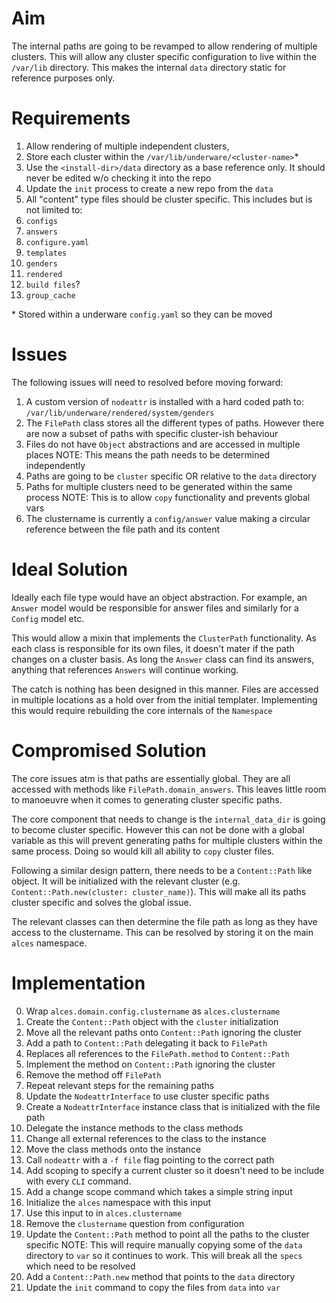 # Aim

The internal paths are going to be revamped to allow rendering of multiple
clusters. This will allow any cluster specific configuration to live within
the `/var/lib` directory. This makes the internal `data` directory static
for reference purposes only.

# Requirements

1. Allow rendering of multiple independent clusters,
2. Store each cluster within the `/var/lib/underware/<cluster-name>`\*
3. Use the `<install-dir>/data` directory as a base reference only. It should
   never be edited w/o checking it into the repo
4. Update the `init` process to create a new repo from the `data`
5. All "content" type files should be cluster specific. This includes but is
   not limited to:
  1. `configs`
  2. `answers`
  3. `configure.yaml`
  4. `templates`
  5. `genders`
  6. `rendered`
  7. `build files`?
  8. `group_cache`

\* Stored within a underware `config.yaml` so they can be moved

# Issues

The following issues will need to resolved before moving forward:

1. A custom version of `nodeattr` is installed with a hard coded path to:
   `/var/lib/underware/rendered/system/genders`
2. The `FilePath` class stores all the different types of paths. However there
   are now a subset of paths with specific cluster-ish behaviour
3. Files do not have `Object` abstractions and are accessed in multiple places
   NOTE: This means the path needs to be determined independently
4. Paths are going to be `cluster` specific OR relative to the `data` directory
5. Paths for multiple clusters need to be generated within the same process
   NOTE: This is to allow `copy` functionality and prevents global vars
6. The clustername is currently a `config/answer` value making a circular
   reference between the file path and its content

# Ideal Solution

Ideally each file type would have an object abstraction. For example, an
`Answer` model would be responsible for answer files and similarly for a
`Config` model etc.

This would allow a mixin that implements the `ClusterPath` functionality. As
each class is responsible for its own files, it doesn't mater if the path
changes on a cluster basis. As long the `Answer` class can find its answers,
anything that references `Answers` will continue working.

The catch is nothing has been designed in this manner. Files are accessed in
multiple locations as a hold over from the initial templater. Implementing this
would require rebuilding the core internals of the `Namespace`

# Compromised Solution

The core issues atm is that paths are essentially global. They are all accessed
with methods like `FilePath.domain_answers`. This leaves little room to
manoeuvre when it comes to generating cluster specific paths.

The core component that needs to change is the `internal_data_dir` is going to
become cluster specific. However this can not be done with a global variable as
this will prevent generating paths for multiple clusters within the same
process. Doing so would kill all ability to `copy` cluster files.

Following a similar design pattern, there needs to be a `Content::Path` like
object. It will be initialized with the relevant cluster
(e.g. `Content::Path.new(cluster: cluster_name)`). This will make all its paths
cluster specific and solves the global issue.

The relevant classes can then determine the file path as long as they have
access to the clustername. This can be resolved by storing it on the main
`alces` namespace.

# Implementation

0. Wrap `alces.domain.config.clustername` as `alces.clustername`
1. Create the `Content::Path` object with the `cluster` initialization
2. Move all the relevant paths onto `Content::Path` ignoring the cluster
  1. Add a path to `Content::Path` delegating it back to `FilePath`
  2. Replaces all references to the `FilePath.method` to `Content::Path`
  3. Implement the method on `Content::Path` ignoring the cluster
  4. Remove the method off `FilePath`
  5. Repeat relevant steps for the remaining paths
3. Update the `NodeattrInterface` to use cluster specific paths
  1. Create a `NodeattrInterface` instance class that is initialized with
   the file path
  2. Delegate the instance methods to the class methods
  3. Change all external references to the class to the instance
  4. Move the class methods onto the instance
  5. Call `nodeattr` with a `-f file` flag pointing to the correct path
4. Add scoping to specify a current cluster so it doesn't need to be
   include with every `CLI` command.
  1. Add a change scope command which takes a simple string input
  2. Initialize the `alces` namespace with this input
  3. Use this input to in `alces.clustername` 
  4. Remove the `clustername` question from configuration
5. Update the `Content::Path` method to point all the paths to the cluster
   specific
   NOTE: This will require manually copying some of the `data` directory to
   `var` so it continues to work. This will break all the `specs` which need
   to be resolved
6. Add a `Content::Path.new` method that points to the `data` directory
7. Update the `init` command to copy the files from `data` into `var`

